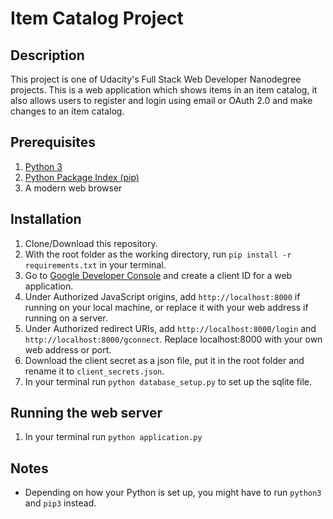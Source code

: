 # Item Catalog Project
## Description
This project is one of Udacity's Full Stack Web Developer Nanodegree projects.
This is a web application which shows items in an item catalog, it also allows 
users to register and login using email or OAuth 2.0 and make changes to an item
catalog.

## Prerequisites
1. [Python 3](https://www.python.org/)
2. [Python Package Index (pip)](https://pypi.python.org/pypi/pip)
2. A modern web browser

## Installation
1. Clone/Download this repository.
2. With the root folder as the working directory, run `pip install -r requirements.txt` in your terminal.
3. Go to [Google Developer Console](https://console.developers.google.com/) and create a client ID for a web application.
4. Under Authorized JavaScript origins, add `http://localhost:8000` if running on your local machine, or replace it with your web address if running on a server.
5. Under Authorized redirect URIs, add `http://localhost:8000/login` and `http://localhost:8000/gconnect`. Replace localhost:8000 with your own web address or port.
6. Download the client secret as a json file, put it in the root folder and rename it to `client_secrets.json`.
7. In your terminal run `python database_setup.py` to set up the sqlite file.

## Running the web server
1. In your terminal run `python application.py`

## Notes
- Depending on how your Python is set up, you might have to run `python3` and `pip3` instead.